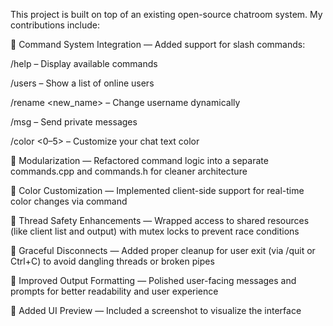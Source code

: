 This project is built on top of an existing open-source chatroom system. My contributions include:

💬 Command System Integration — Added support for slash commands:

/help – Display available commands

/users – Show a list of online users

/rename <new_name> – Change username dynamically

/msg <user> <message> – Send private messages

/color <0–5> – Customize your chat text color

🧵 Modularization — Refactored command logic into a separate commands.cpp and commands.h for cleaner architecture

🌈 Color Customization — Implemented client-side support for real-time color changes via command

🔐 Thread Safety Enhancements — Wrapped access to shared resources (like client list and output) with mutex locks to prevent race conditions

🚪 Graceful Disconnects — Added proper cleanup for user exit (via /quit or Ctrl+C) to avoid dangling threads or broken pipes

📃 Improved Output Formatting — Polished user-facing messages and prompts for better readability and user experience

📸 Added UI Preview — Included a screenshot to visualize the interface

